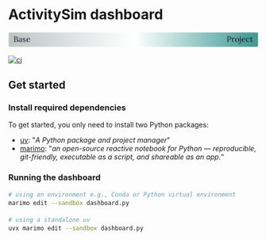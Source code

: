 # ActivitySim dashboard

![](images/banner.png)

[![ci](https://github.com/asiripanich/activitysim-dashboard/actions/workflows/ci.yml/badge.svg)](https://github.com/asiripanich/activitysim-dashboard/actions/workflows/ci.yml)

## Get started


### Install required dependencies

To get started, you only need to install two Python packages: 

- [uv](https://docs.astral.sh/uv/): "*A Python package and project manager*"
- [marimo](https://marimo.io): "*an open-source reactive notebook for Python — reproducible, git-friendly, executable as a script, and shareable as an app.*" 

### Running the dashboard

```sh
# using an environment e.g., Conda or Python virtual environment
marimo edit --sandbox dashboard.py

# using a standalone uv
uvx marimo edit --sandbox dashboard.py
```
